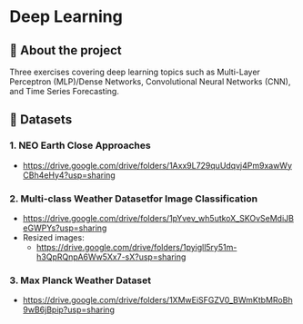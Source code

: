 # Deep Learning 

## 📝 About the project 
Three exercises covering deep learning topics such as Multi-Layer Perceptron (MLP)/Dense Networks, Convolutional Neural Networks (CNN), and Time Series Forecasting.

## 💾 Datasets
### 1. NEO Earth Close Approaches 
- https://drive.google.com/drive/folders/1Axx9L729quUdqvj4Pm9xawWyCBh4eHy4?usp=sharing
### 2. Multi-class Weather Datasetfor Image Classification
- https://drive.google.com/drive/folders/1pYvev_wh5utkoX_SKOvSeMdiJBeGWPYs?usp=sharing
- Resized images: 
  - https://drive.google.com/drive/folders/1pyigll5ry51m-h3QpRQnpA6Ww5Xx7-sX?usp=sharing
### 3. Max Planck Weather Dataset
- https://drive.google.com/drive/folders/1XMwEiSFGZV0_BWmKtbMRoBh9wB6jBpip?usp=sharing
